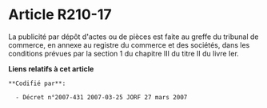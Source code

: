 # Article R210-17

La publicité par dépôt d'actes ou de pièces est faite au greffe du tribunal de commerce, en annexe au registre du commerce et
des sociétés, dans les conditions prévues par la section 1 du chapitre III du titre II du livre Ier.

**Liens relatifs à cet article**

	**Codifié par**:

	  - Décret n°2007-431 2007-03-25 JORF 27 mars 2007
